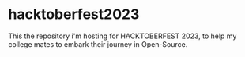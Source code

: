 # hacktoberfest2023
This the repository i'm hosting for HACKTOBERFEST 2023, to help my college mates to embark their journey in Open-Source.
